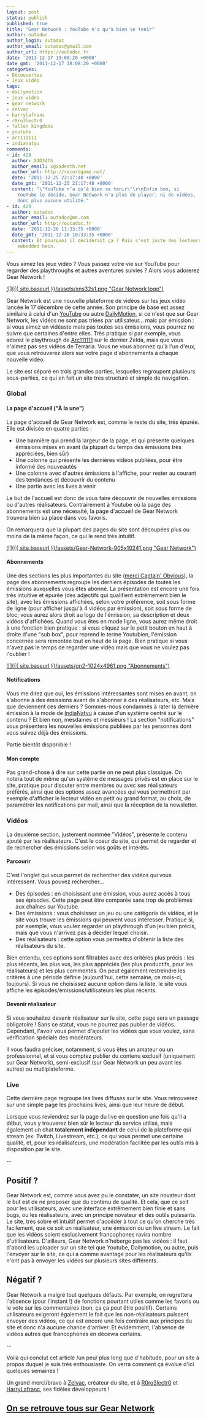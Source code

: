 ```yaml
---
layout: post
status: publish
published: true
title: "Gear Network : YouTube n'a qu'à bien se tenir"
author: outadoc
author_login: outadoc
author_email: outadoc@gmail.com
author_url: https://outadoc.fr
date: '2011-12-17 19:08:20 +0000'
date_gmt: '2011-12-17 18:08:20 +0000'
categories:
- Découvertes
- Jeux Vidéo
tags:
- dailymotion
- jeux video
- gear network
- zelvac
- harrylafranc
- r0ro3lectr0
- fallen kingdoms
- youtube
- arc111111
- indianatyu
comments:
- id: 428
  author: X4D34th
  author_email: x@xadeath.net
  author_url: http://recordgame.net/
  date: '2011-12-25 22:17:48 +0000'
  date_gmt: '2011-12-25 21:17:48 +0000'
  content: "\"YouTube n’a qu’à bien se tenir\"\r\nEnfin bon, si
    YouTube le décide, Gear Network n'a plus de player, ni de vidéos,
    donc plus aucune utilité."
- id: 429
  author: outadoc
  author_email: outadoc@me.com
  author_url: http://outadoc.fr
  date: '2011-12-26 11:33:35 +0000'
  date_gmt: '2011-12-26 10:33:35 +0000'
  content: Et pourquoi il déciderait ça ? Puis c'est juste des lecteurs
    embedded hein.
---
```

Vous aimez les jeux vidéo ? Vous passez votre vie sur YouTube pour regarder des playthroughs et autres aventures suivies ? Alors vous adorerez Gear Network !

[![]({{ site.baseurl }}/assets/xns32s1.png "Gear Network logo")][1]

Gear Network est une nouvelle plateforme de vidéos sur les jeux vidéo lancée le 17 décembre de cette année. Son principe de base est assez similaire à celui d'un [YouTube][2] ou autre [DailyMotion][3], si ce n'est que sur Gear Network, les vidéos ne sont pas triées par utilisateur… mais par émission : si vous aimez un vidéaste mais pas toutes ses émissions, vous pourrez ne suivre que certaines d'entre elles. Très pratique si par exemple, vous adorez le playthrough de [Arc111111][4] sur le dernier Zelda, mais que vous n'aimez pas ses vidéos de Terraria. Vous ne vous abonnez qu'à l'un d'eux, que vous retrouverez alors sur votre page d'abonnements à chaque nouvelle vidéo.

Le site est séparé en trois grandes parties, lesquelles regroupent plusieurs sous-parties, ce qui en fait un site très structuré et simple de navigation.

### Global

#### La page d'accueil ("À la une")

La page d'accueil de Gear Network est, comme le reste du site, très épurée. Elle est divisée en quatre parties :

-   Une bannière qui prend la largeur de la page, et qui présente quelques émissions mises en avant (la plupart du temps des émissions très appréciées, bien sûr)
-   Une colonne qui présente les dernières vidéos publiées, pour être informé des nouveautés
-   Une colonne avec d'autres émissions à l'affiche, pour rester au courant des tendances et découvrir du contenu
-   Une partie avec les lives à venir

Le but de l'accueil est donc de vous faire découvrir de nouvelles émissions ou d'autres réalisateurs. Contrairement à Youtube où la page des abonnements est une nécessité, la page d'accueil de Gear Network trouvera bien sa place dans vos favoris.

On remarquera que la plupart des pages du site sont découpées plus ou moins de la même façon, ce qui le rend très intuitif.

[![]({{ site.baseurl }}/assets/Gear-Network-905x10241.png "Gear Network")][5]

#### Abonnements

Une des sections les plus importantes du site ([merci Captain' Obvious][6]), la page des abonnements regroupe les derniers épisodes de toutes les émissions auxquelles vous êtes abonné. La présentation est encore une fois très intuitive et épurée (des adjectifs qui qualifient extrêmement bien le site), avec les émissions affichées, selon votre préférence, soit sous forme de ligne (pour afficher jusqu'à 4 vidéos par émission), soit sous forme de bloc; vous aurez alors droit au logo de l'émission, sa description et deux vidéos d'affichées. Quand vous êtes en mode ligne, vous aurez même droit à une fonction bien pratique : si vous cliquez sur le petit bouton en haut à droite d'une "sub box", pour reprend le terme Youtubien, l'émission concernée sera remontée tout en haut de la page. Bien pratique si vous n'avez pas le temps de regarder une vidéo mais que vous ne voulez pas l'oublier !

[![]({{ site.baseurl }}/assets/gn2-1024x4961.png "Abonnements")][7]

#### Notifications

Vous me direz que oui, les émissions intéressantes sont mises en avant, on s'abonne à des émissions avant de s'abonner à des réalisateurs, etc. Mais que deviennent ces derniers ? Sommes-nous condamnés à rater la dernière émission à la mode de [IndiaNatyu][8] à cause d'un système centré sur le contenu ? Et bien non, mesdames et messieurs ! La section "notifications" vous présentera les nouvelles émissions publiées par les personnes dont vous suivez déjà des émissions.

Partie bientôt disponible !

#### Mon compte

Pas grand-chose à dire sur cette partie on ne peut plus classique. On notera tout de même qu'un système de messages privés est en place sur le site, pratique pour discuter entre membres ou avec ses réalisateurs préférés, ainsi que des options assez avancées qui vous permettront par exemple d'afficher le lecteur vidéo en petit ou grand format, au choix, de paramétrer les notifications par mail, ainsi que la réception de la newsletter.

### Vidéos

La deuxième section, justement nommée "Vidéos", présente le contenu ajouté par les réalisateurs. C'est le coeur du site, qui permet de regarder et de rechercher des émissions selon vos goûts et intérêts.

#### Parcourir

C'est l'onglet qui vous permet de rechercher des vidéos qui vous intéressent. Vous pouvez rechercher…

-   Des épisodes : en choisissant une émission, vous aurez accès à tous ses épisodes. Cette page peut être comparée sans trop de problèmes aux chaînes sur Youtube.
-   Des émissions : vous choisissez un jeu ou une catégorie de vidéos, et le site vous trouve les émissions qui peuvent vous intéresser. Pratique si, par exemple, vous voulez regarder un playthrough d'un jeu bien précis, mais que vous n'arrivez pas à décider lequel choisir.
-   Des réalisateurs : cette option vous permettra d'obtenir la liste des réalisateurs du site.

Bien entendu, ces options sont filtrables avec des critères plus précis : les plus récents, les plus vus, les plus appréciés (les plus productifs, pour les réalisateurs) et les plus commentés. On peut également restreindre les critères à une période définie (aujourd'hui, cette semaine, ce mois-ci, toujours). Si vous ne choisissez aucune option dans la liste, le site vous affiche les épisodes/émissions/utilisateurs les plus récents.

#### Devenir réalisateur

Si vous souhaitez devenir réalisateur sur le site, cette page sera un passage obligatoire ! Sans ce statut, vous ne pourrez pas publier de vidéos. Cependant, l'avoir vous permet d'ajouter les vidéos que vous voulez, sans vérification spéciale des modérateurs.

Il vous faudra préciser, notamment, si vous êtes un amateur ou un professionnel, et si vous comptez publier du contenu exclusif (uniquement sur Gear Network), semi-exclusif (sur Gear Network un peu avant les autres) ou mutliplateforme.

### Live

Cette dernière page regroupe les lives diffusés sur le site. Vous retrouverez sur une simple page les prochains lives, ainsi que leur heure de début.

Lorsque vous reviendrez sur la page du live en question une fois qu'il a début, vous y trouverez bien sûr le lecteur du service utilisé, mais également un chat **totalement indépendant** de celui de la plateforme qui stream (ex: Twitch, Livestream, etc.), ce qui vous permet une certaine qualité, et, pour les réalisateurs, une modération facilitée par les outils mis à disposition par le site.

--

## Positif ?

Gear Network est, comme vous avez pu le constater, un site novateur dont le but est de ne proposer que du contenu de qualité. Et cela, que ce soit pour les utilisateurs, avec une interface extrêmement bien finie et sans bugs, ou les réalisateurs, avec un principe novateur et des outils puissants. Le site, très sobre et intuitif permet d'accéder à tout ce qu'on cherche très facilement, que ce soit un réalisateur, une émission ou un live stream. Le fait que les vidéos soient exclusivement francophones ravira nombre d'utilisateurs. D'ailleurs, Gear Network n'héberge pas les vidéos : il faut d'abord les uploader sur un site tel que Youtube, Dailymotion, ou autre, puis l'envoyer sur le site, ce qui a comme avantage pour les réalisateurs qu'ils n'ont pas à envoyer les vidéos sur plusieurs sites différents.

## Négatif ?

Gear Network a malgré tout quelques défauts. Par exemple, on regrettera l'absence (pour l'instant !) de fonctions pourtant utiles comme les favoris ou le vote sur les commentaires (bon, ça ça peut être positif). Certains utilisateurs exigeront également le fait que les non-réalisateurs puissent envoyer des vidéos, ce qui est encore une fois contraire aux principes du site et donc n'a aucune chance d'arriver. Et évidemment, l'absence de vidéos autres que francophones en décevra certains.

--

Voilà qui conclut cet article /un peu/ plus long que d'habitude, pour un site à propos duquel je suis très enthousiaste. On verra comment ça évolue d'ici quelques semaines !

Un grand merci/bravo à [Zelvac][9], créateur du site, et à [R0ro3lectr0][10] et [HarryLafranc][11], ses fidèles développeurs !

## [On se retrouve tous sur Gear Network][12]

[1]: http://gear-network.com
[2]: http://youtube.com
[3]: http://dailymotion.com
[4]: http://twitter.com/arc111111
[5]: http://gear-network.com
[6]: http://www.youtube.com/watch?v=WX7aP70mx1c
[7]: http://gear-network.com/abonnements
[8]: http://twitter.com/indianatyu
[9]: http://twitter.com/Zelvac
[10]: http://twitter.com/R0ro3lectr0
[11]: http://twitter.com/HarryLafranc
[12]: http://gear-network.com
